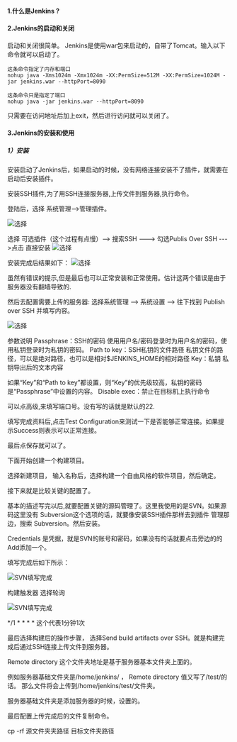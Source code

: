 
#### 1.什么是Jenkins ?


#### 2.Jenkins的启动和关闭
启动和关闭很简单。
Jenkins是使用war包来启动的，自带了Tomcat。输入以下命令就可以启动了。

    这条命令指定了内存和端口
    nohup java -Xms1024m -Xmx1024m -XX:PermSize=512M -XX:PermSize=1024M -jar jenkins.war --httpPort=8090

    这条命令只是指定了端口
    nohup java -jar jenkins.war --httpPort=8090

只需要在访问地址后加上exit，然后进行访问就可以关闭了。




#### 3.Jenkins的安装和使用

##### 1）安装


安装启动了Jenkins后，如果启动的时候，没有网络连接安装不了插件，就需要在启动后安装插件。

安装SSH插件,为了用SSH连接服务器,上传文件到服务器,执行命令。

登陆后，选择 系统管理-->管理插件。

![选择](https://github.com/franck418/Tool_Guide/blob/master/Jenkins/1.png)



选择 可选插件（这个过程有点慢）--> 搜索SSH ---> 勾选Publis Over SSH --->点击 直接安装
![选择](https://github.com/franck418/Tool_Guide/blob/master/Jenkins/2.png)


安装完成后结果如下：
![选择](https://github.com/franck418/Tool_Guide/blob/master/Jenkins/3.png)


虽然有错误的提示,但是最后也可以正常安装和正常使用。估计这两个错误是由于服务器没有翻墙导致的.


然后去配置需要上传的服务器: 选择系统管理 --> 系统设置 --> 往下找到 Publish over SSH 并填写内容。

![选择](https://github.com/franck418/Tool_Guide/blob/master/Jenkins/4.png)

参数说明
Passphrase：SSH的密码
使用用户名/密码登录时为用户名的密码，使用私钥登录时为私钥的密码。
Path to key：SSH私钥的文件路径
私钥文件的路径，可以是绝对路径，也可以是相对$JENKINS_HOME的相对路径
Key：私钥
私钥导出后的文本内容

如果“Key”和“Path to key”都设置，则“Key”的优先级较高，私钥的密码是“Passphrase”中设置的内容。
Disable exec：禁止在目标机上执行命令

可以点高级,来填写端口号。没有写的话就是默认的22.

填写完成资料后,点击Test Configuration来测试一下是否能够正常连接。如果提示Success则表示可以正常连接。

最后点保存就可以了。


下面开始创建一个构建项目。

选择新建项目， 输入名称后，选择构建一个自由风格的软件项目，然后确定。

接下来就是比较关键的配置了。

基本的描述写完以后,就要配置关键的源码管理了。这里我使用的是SVN。如果源码这里没有 Subversion这个选项的话，就要像安装SSH插件那样去到插件
管理那边，搜索 Subversion。然后安装。

Credentials 是凭据，就是SVN的账号和密码，如果没有的话就要点击旁边的的Add添加一个。

填写完成后如下所示：

![SVN填写完成](https://github.com/franck418/Tool_Guide/blob/master/Jenkins/5.png)


构建触发器 选择轮询

![SVN填写完成](https://github.com/franck418/Tool_Guide/blob/master/Jenkins/6.png)

*/1 * * * *  这个代表1分钟1次


最后选择构建后的操作步骤， 选择Send build artifacts over SSH。就是构建完成后通过SSH连接上传文件到服务器。



Remote directory 这个文件夹地址是基于服务器基本文件夹上面的。

例如服务器基础文件夹是/home/jenkins/  ， Remote directory 值又写了/test/的话。 那么文件将会上传到/home/jenkins/test/文件夹。

服务器基础文件夹是添加服务器的时候，设置的。

最后配置上传完成后的文件复制命令。

cp -rf 源文件夹夹路径 目标文件夹路径

